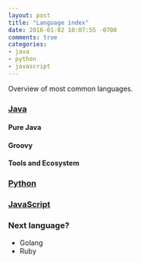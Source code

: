 ```yaml
---
layout: post
title: "Language index"
date: 2016-01-02 10:07:55 -0700
comments: true
categories: 
- java
- python
- javascript
---
```


Overview of most common languages.

<!--more-->

### [Java](https://tdongsi.github.io/java/)

#### Pure Java

#### Groovy

#### Tools and Ecosystem

### [Python](https://tdongsi.github.io/python/)

### [JavaScript](https://tdongsi.github.io/javascript/)

### Next language?

* Golang
* Ruby
